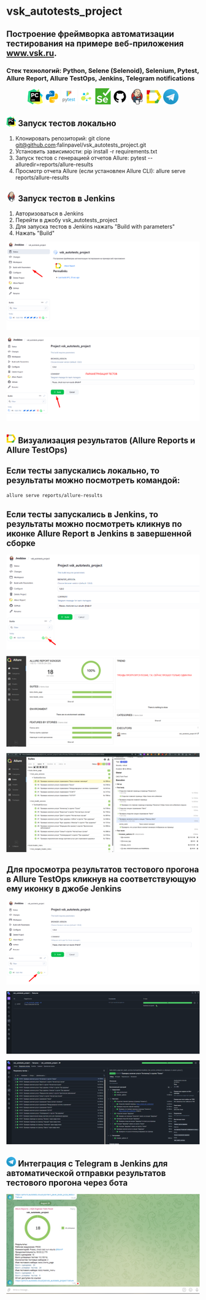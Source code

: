 # vsk_autotests_project

## Построение фреймворка автоматизации тестирования на примере веб-приложения www.vsk.ru. 

### Стек технологий: Python, Selene (Selenoid), Selenium, Pytest, Allure Report, Allure TestOps, Jenkins, Telegram notifications

<p  align="center">
  <code><img width="8%" title="Pycharm" src="resources/images/logo/pycharm.png" alt="pycharm"></code>
  <code><img width="8%" title="Python" src="resources/images/logo/python.png" alt="python"></code>
  <code><img width="8%" title="Pytest" src="resources/images/logo/pytest.png" alt="pytest"></code>
  <code><img width="8%" title="Selene" src="resources/images/logo/selene.png" alt="selene"></code>
  <code><img width="8%" title="Selenium" src="resources/images/logo/selenium.png" alt="selenium"></code>
  <code><img width="8%" title="GitHub" src="resources/images/logo/github.png" alt="github"></code>
  <code><img width="8%" title="Jenkins" src="resources/images/logo/jenkins.png" alt="jenkins"></code>
  <code><img width="8%" title="Allure Report" src="resources/images/logo/allure_report.png" alt="allure"></code>
  <code><img width="8%" title="Telegram" src="resources/images/logo/tg.png" alt="telegram"></code>
</p>

## <img width="5%" title="pycharm" src="resources/images/logo/pycharm.png"> Запуск тестов локально

1) Клонировать репозиторий: git clone git@github.com:falinpavel/vsk_autotests_project.git
2) Установить зависимости: pip install -r requirements.txt
3) Запуск тестов с генерацией отчетов Allure: pytest --alluredir=reports/allure-results
4) Просмотр отчета Allure (если установлен Allure CLI): allure serve reports/allure-results

## <img width="5%" title="jenkins" src="resources/images/logo/jenkins.png"> Запуск тестов в Jenkins

1) Авторизоваться в Jenkins
2) Перейти в джобу vsk_autotests_project
3) Для запуска тестов в Jenkins нажать "Build with parameters"
4) Нажать "Build"

<p><img title="jenkins_build" src="resources/images/screenshot/jenkins_build_1.png"></p>
<p><img title="jenkins_build" src="resources/images/screenshot/jenkins_build_2.png"></p>

## <img width="5%" title="allure" src="resources/images/logo/allure_report.png"> Визуализация результатов (Allure Reports и Allure TestOps)

## Если тесты запускались локально, то результаты можно посмотреть командой: 

```bash
allure serve reports/allure-results
```
## Если тесты запускались в Jenkins, то результаты можно посмотреть кликнув по иконке Allure Report в Jenkins в завершенной сборке

<p><img title="allure" src="resources/images/screenshot/allure_report_in_jenkins_1.png"></p>
<p><img title="allure" src="resources/images/screenshot/allure_report_in_jenkins_2.png"></p>
<p><img title="allure" src="resources/images/screenshot/allure_report_in_jenkins_3.png"></p>

## Для просмотра результатов тестового прогона в Allure TestOps кликнув на соответствующую ему иконку в джобе Jenkins

<p><img title="allure_testops" src="resources/images/screenshot/allure_testops_in_jenkins_1.png"></p>
<p><img title="allure_testops" src="resources/images/screenshot/allure_testops_in_jenkins_2.png"></p>
<p><img title="allure_testops" src="resources/images/screenshot/allure_testops_in_jenkins_3.png"></p>

## <img width="5%" title="tg" src="resources/images/logo/tg.png"> Интеграция с Telegram в Jenkins для автоматической отправки результатов тестового прогона через бота

<p><img title="telegram" src="resources/images/screenshot/telegram_1.png"></p>
